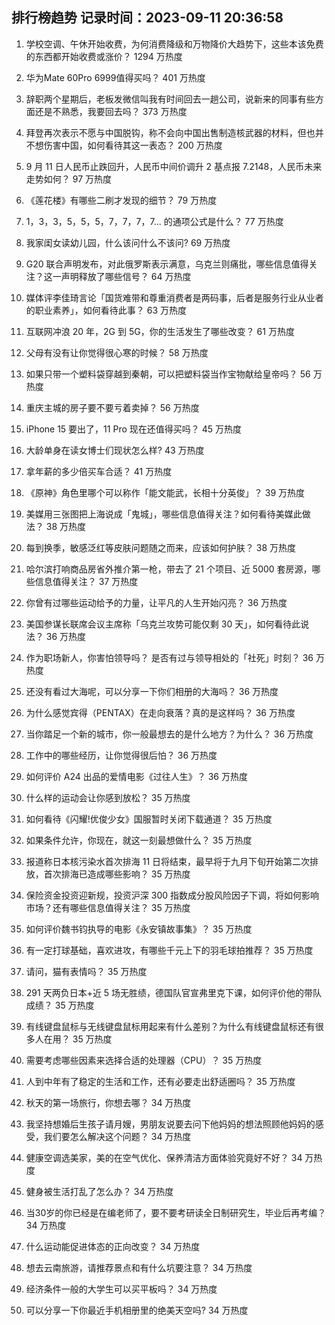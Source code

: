 
## 排行榜趋势 记录时间：2023-09-11 20:36:58
  
  1. 学校空调、午休开始收费，为何消费降级和万物降价大趋势下，这些本该免费的东西都开始收费或涨价？ 1294 万热度
    
  2. 华为Mate 60Pro 6999值得买吗？ 401 万热度
    
  3. 辞职两个星期后，老板发微信叫我有时间回去一趟公司，说新来的同事有些方面还是不熟悉，我要回去吗？ 373 万热度
    
  4. 拜登再次表示不愿与中国脱钩，称不会向中国出售制造核武器的材料，但也并不想伤害中国，如何看待其这一表态？ 200 万热度
    
  5. 9  月 11 日人民币止跌回升，人民币中间价调升 2 基点报 7.2148，人民币未来走势如何？ 97 万热度
    
  6. 《莲花楼》有哪些二刷才发现的细节？ 79 万热度
    
  7. 1，3，3，5，5，5，7，7，7，7... 的通项公式是什么？ 77 万热度
    
  8. 我家闺女读幼儿园，什么该问什么不该问? 69 万热度
    
  9. G20 联合声明发布，对此俄罗斯表示满意，乌克兰则痛批，哪些信息值得关注？这一声明释放了哪些信号？ 64 万热度
    
  10. 媒体评李佳琦言论「国货难带和尊重消费者是两码事，后者是服务行业从业者的职业素养」，如何看待此事？ 63 万热度
    
  11. 互联网冲浪 20 年，2G 到 5G，你的生活发生了哪些改变？ 61 万热度
    
  12. 父母有没有让你觉得很心寒的时候？ 58 万热度
    
  13. 如果只带一个塑料袋穿越到秦朝，可以把塑料袋当作宝物献给皇帝吗？ 56 万热度
    
  14. 重庆主城的房子要不要亏着卖掉？ 56 万热度
    
  15. iPhone 15 要出了，11 Pro 现在还值得买吗？ 45 万热度
    
  16. 大龄单身在读女博士们现状怎么样? 43 万热度
    
  17. 拿年薪的多少倍买车合适？ 41 万热度
    
  18. 《原神》角色里哪个可以称作「能文能武，长相十分英俊」？ 39 万热度
    
  19. 美媒用三张图把上海说成「鬼城」，哪些信息值得关注？如何看待美媒此做法？ 38 万热度
    
  20. 每到换季，敏感泛红等皮肤问题随之而来，应该如何护肤？ 38 万热度
    
  21. 哈尔滨打响商品房省外推介第一枪，带去了 21 个项目、近 5000 套房源，哪些信息值得关注？ 37 万热度
    
  22. 你曾有过哪些运动给予的力量，让平凡的人生开始闪亮？ 36 万热度
    
  23. 美国参谋长联席会议主席称「乌克兰攻势可能仅剩 30 天」，如何看待此说法？ 36 万热度
    
  24. 作为职场新人，你害怕领导吗？ 是否有过与领导相处的「社死」时刻？ 36 万热度
    
  25. 还没有看过大海呢，可以分享一下你们相册的大海吗？ 36 万热度
    
  26. 为什么感觉宾得（PENTAX）在走向衰落？真的是这样吗？ 36 万热度
    
  27. 当你踏足一个新的城市，你一般最想去的是什么地方？为什么？ 36 万热度
    
  28. 工作中的哪些经历，让你觉得很后怕？ 36 万热度
    
  29. 如何评价 A24 出品的爱情电影《过往人生》？ 36 万热度
    
  30. 什么样的运动会让你感到放松？ 35 万热度
    
  31. 如何看待《闪耀!优俊少女》国服暂时关闭下载通道？ 35 万热度
    
  32. 如果条件允许，你现在，就这一刻最想做什么？ 35 万热度
    
  33. 报道称日本核污染水首次排海 11 日将结束，最早将于九月下旬开始第二次排放，首次排海已造成哪些影响？ 35 万热度
    
  34. 保险资金投资迎新规，投资沪深 300 指数成分股风险因子下调，将如何影响市场？还有哪些信息值得关注？ 35 万热度
    
  35. 如何评价魏书钧执导的电影《永安镇故事集》？ 35 万热度
    
  36. 有一定打球基础，喜欢进攻，有哪些千元上下的羽毛球拍推荐？ 35 万热度
    
  37. 请问，猫有表情吗？ 35 万热度
    
  38. 291 天两负日本+近 5 场无胜绩，德国队官宣弗里克下课，如何评价他的带队成绩？ 35 万热度
    
  39. 有线键盘鼠标与无线键盘鼠标用起来有什么差别？为什么有线键盘鼠标还有很多人在用？ 35 万热度
    
  40. 需要考虑哪些因素来选择合适的处理器（CPU）？ 35 万热度
    
  41. 人到中年有了稳定的生活和工作，还有必要走出舒适圈吗？ 35 万热度
    
  42. 秋天的第一场旅行，你想去哪？ 34 万热度
    
  43. 我坚持想婚后生孩子请月嫂，男朋友说要去问下他妈妈的想法照顾他妈妈的感受，我们要怎么解决这个问题？ 34 万热度
    
  44. 健康空调选美家，美的在空气优化、保养清洁方面体验究竟好不好？ 34 万热度
    
  45. 健身被生活打乱了怎么办？ 34 万热度
    
  46. 当30岁的你已经是在编老师了，要不要考研读全日制研究生，毕业后再考编？ 34 万热度
    
  47. 什么运动能促进体态的正向改变？ 34 万热度
    
  48. 想去云南旅游，请推荐景点和有什么坑要注意？ 34 万热度
    
  49. 经济条件一般的大学生可以买平板吗？ 34 万热度
    
  50. 可以分享一下你最近手机相册里的绝美天空吗? 34 万热度
    